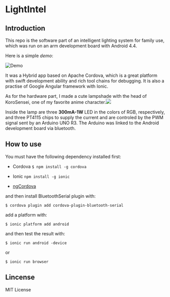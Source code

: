 # LightIntel

## Introduction

This repo is the software part of an intelligent lighting system for family use, which was run on an arm development board with Android 4.4.

Here is a simple *demo*:

![Demo](http://ww3.sinaimg.cn/mw690/a60a3287jw1f56m6vacwyg208t0g9tsf.gif)

It was a Hybrid app based on Apache Cordova, which is a great platform with swift development ability and rich tool chains for debugging. It is also a practise of Google Angular framework with Ionic.

As for the hardware part, I made a cute lampshade with the head of KoroSensei, one of my favorite anime character.![](http://ww4.sinaimg.cn/mw690/a60a3287jw1f56mbr7f34j20um1degrj.jpg)

Inside the lamp are three **300mA-1W** LED in the colors of RGB, respectively, and three PT4115 chips to supply the current and are controled by the PWM signal sent by an Arduino UNO R3. The Arduino was linked to the Android development board via bluetooth.

## How to use

You must have the following dependency installed first:

- Cordova `$ npm install -g cordova`

- Ionic `npm install -g ionic`

- [ngCordova](http://ngcordova.com)

and then install BluetoothSerial plugin with:

`$ cordova plugin add cordova-plugin-bluetooth-serial`

add a platform with:

`$ ionic platform add android`

and then test the result with:

`$ ionic run android -device`

or

`$ ionic run browser`

## Lincense

MIT License